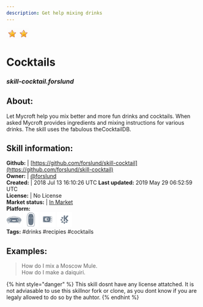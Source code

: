 ```yaml
---
description: Get help mixing drinks
---
```


![](../.gitbook/assets/star.png)![](../.gitbook/assets/star.png)  
# Cocktails  
### _skill-cocktail.forslund_  
## About:  
Let Mycroft help you mix better and more fun drinks and cocktails. When asked Mycroft provides ingredients and mixing instructions for various drinks. The skill uses the fabulous theCocktailDB.

## Skill information:  
**Github:** | [https://github.com/forslund/skill-cocktail](https://github.com/forslund/skill-cocktail)  
**Owner:** | [@forslund](https://github.com/forslund)  
**Created:** | 2018 Jul 13 16:10:26 UTC  **Last updated:** 2019 May 29 06:52:59 UTC  
**License:** | No License  
**Market status:** | [In Market](https://market.mycroft.ai/skill/cocktails)  
**Platform:**  
 ![Mark I](../.gitbook/assets/mark-1-icon.png)  ![Mark II](../.gitbook/assets/mark-2-icon.png)  ![Picroft](../.gitbook/assets/picroft-icon.png)  ![plasmoid](../.gitbook/assets/kde.png)   
**Tags:** \#drinks \#recipies \#cocktails   
## Examples:  
> How do I mix a Moscow Mule.  
> How do I make a daiquiri.  
  
{% hint style="danger" %}
This skill dosnt have any license attatched. It is not adviasable to use this skillnor fork or clone, as you dont know if you are legaly allowed to do so by the auhtor.
{% endhint %}
